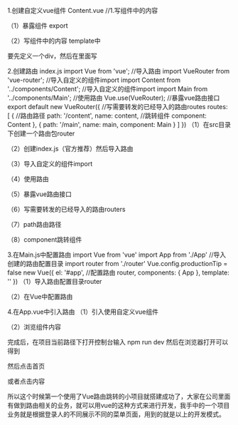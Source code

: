 1.创建自定义vue组件 Content.vue
//1.写组件中的内容
<template>
    <div>
      <h1>我是一个content</h1>
    </div>
</template>
<script>
    //2.暴露组件 export
    export default {
        name: "Content"
    }
</script>
<style scoped>
</style>
（1）暴露组件 export

（2）写组件中的内容 template中

要先定义一个div，然后在里面写

2.创建路由 index.js
import Vue from 'vue';
//导入路由
import VueRouter from 'vue-router';
//导入自定义的组件import 
import Content from '../components/Content';
//导入自定义的组件import 
import Main from '../components/Main';
//使用路由
Vue.use(VueRouter);
//暴露vue路由接口
export default new VueRouter({
//写需要转发的已经导入的路由routes
  routes: [
    {
     //路由路径
      path: '/content',
      name: content,
     //跳转组件
      component: Content
    },
    {
      path: '/main',
      name: main,
      component: Main
    }
  ]
})
（1）在src目录下创建一个路由包router

（2）创建index.js（官方推荐）然后导入路由

（3）导入自定义的组件import

（4）使用路由

（5）暴露vue路由接口

（6）写需要转发的已经导入的路由routers

（7）path路由路径

（8）component跳转组件

3.在Main.js中配置路由
import Vue from 'vue'
import App from './App'
//导入创建的路由配置目录
import router from './router'
Vue.config.productionTip = false
new Vue({
  el: '#app',
  //配置路由
  router,
  components: { App },
  template: '<App/>'
})
（1）导入路由配置目录router

（2）在Vue中配置路由

4.在App.vue中引入路由
<template>
  <div id="app">
    <router-link to="/main">首页</router-link>
    <router-link to="/content">内容</router-link>
    //写上router-view才能看到使用的组件的内容
    <router-view></router-view>
  </div>
</template>
<script>
export default {
  name: 'App',
}
</script>
<style>
#app {
  font-family: 'Avenir', Helvetica, Arial, sans-serif;
  -webkit-font-smoothing: antialiased;
  -moz-osx-font-smoothing: grayscale;
  text-align: center;
  color: #2c3e50;
  margin-top: 60px;
}
</style>
（1）引入使用自定义vue组件

（2）浏览组件内容

完成后，在项目当前路径下打开控制台输入
npm run dev
然后在浏览器打开可以得到


然后点击首页


或者点击内容


所以这个时候第一个使用了Vue路由跳转的小项目就搭建成功了，大家在公司里面有做到路由相关的业务，就可以用vue的这种方式来进行开发，我手中的一个项目业务就是根据登录人的不同展示不同的菜单页面，用到的就是以上的开发模式。